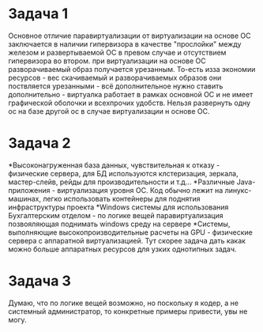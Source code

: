 # Задача 1

Основное отличие паравиртуализации от виртуализации на основе ОС заключается в наличии гипервизора в качестве "прослойки" между железом и развертываемой ОС в превом случае и отсутствием гипервизора во втором. при виртуализации на основе ОС разворачиваемый образ получается урезанным. То-есть изза экономии ресурсов - вес скачиваемый и разворачиваемых образов они поствляется урезанными - всё дополнительное нужно ставить дополнительно - виртуалка работает в рамках основной ОС и не имеет графической оболочки и всехпрочих удобств. Нельзя развернуть одну ос на базе другой ос в случае виртуализации н основе ОС.

# Задача 2

 *Высоконагруженная база данных, чувствительная к отказу -  физические сервера, для БД используются клстеризация, зеркала, мастер-слейв, рейды для производительности и т.д...
 *Различные Java-приложения - виртуализация уровня ОС. Код обычно лежит на линукс-машинах, легко использовать контейнеры для поднятия инфраструктуры проекта
 *Windows системы для использования Бухгалтерским отделом - по логике вещей паравиртуализация позвояляющая поднимать windows среду на сервере
 *Системы, выполняющие высокопроизводительные расчеты на GPU - физические сервера с аппаратной виртуализацией. Тут скорее задача дать какак можно больше аппаратных ресурсов для узких однотипных задач.
 
# Задача 3

Думаю, что по логике вещей возможно, но поскольку я кодер, а не системный администратор, то конкретные примеры привести, увы не могу.

